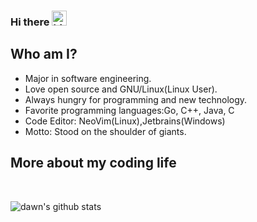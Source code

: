 ### Hi there <img src="https://user-images.githubusercontent.com/1303154/88677602-1635ba80-d120-11ea-84d8-d263ba5fc3c0.gif" width="24px" alt="hi">

## Who am I?

- Major in software engineering.
- Love open source and GNU/Linux(Linux User).
- Always hungry for programming and new technology.
- Favorite programming languages:Go, C++, Java, C
- Code Editor: NeoVim(Linux),Jetbrains(Windows)
- Motto: Stood on the shoulder of giants.

## More about my coding life
<br>
<!--
![Top Langs](https://github-readme-stats.vercel.app/api/top-langs/?username=dawnsinky&layout=compact&hide=css,html)
-->

![dawn's github stats](https://github-readme-stats.vercel.app/api?username=dawnsinky&count_private=true&show_icons=true&theme=nord)
